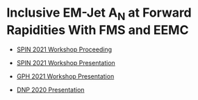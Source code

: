 Inclusive EM-Jet A<sub>N</sub> at Forward Rapidities With FMS and EEMC
====================================================================

- [SPIN 2021 Workshop Proceeding](https://drupal.star.bnl.gov/STAR/system/files/SPIN21Proceeding_Latif_v5.pdf)
- [SPIN 2021 Workshop Presentation](https://drupal.star.bnl.gov/STAR/system/files/EM_Jet_AN_SPIN21_v7.pdf)

- [GPH 2021 Workshop Presentation](https://drupal.star.bnl.gov/STAR/system/files/EM_Jet_AN_GHP2021_v7.pdf)

- [DNP 2020 Presentation](https://drupal.star.bnl.gov/STAR/system/files/EM_Jet_AN_DNP2020_v4.pdf)


